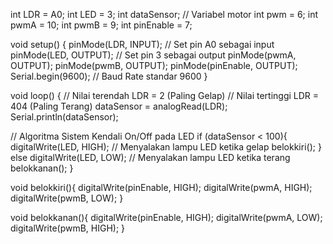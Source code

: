 int LDR = A0;
int LED = 3;
int dataSensor;
// Variabel motor
int pwm = 6;
int pwmA = 10;
int pwmB = 9;
int pinEnable = 7;

void setup()
{
  pinMode(LDR, INPUT); // Set pin A0 sebagai input
  pinMode(LED, OUTPUT); // Set pin 3 sebagai output
  pinMode(pwmA, OUTPUT);
  pinMode(pwmB, OUTPUT);
  pinMode(pinEnable, OUTPUT);
  Serial.begin(9600); // Baud Rate standar 9600
}

void loop()
{
  // Nilai terendah LDR = 2 (Paling Gelap)
  // Nilai tertinggi LDR = 404 (Paling Terang)
  dataSensor = analogRead(LDR);
  Serial.println(dataSensor);
  
  // Algoritma Sistem Kendali On/Off pada LED
  if (dataSensor < 100){
    digitalWrite(LED, HIGH); // Menyalakan lampu LED ketika gelap
    belokkiri();
  }
  else
    digitalWrite(LED, LOW); // Menyalakan lampu LED ketika terang
  	belokkanan();
}

void belokkiri(){
  digitalWrite(pinEnable, HIGH);
  digitalWrite(pwmA, HIGH);
  digitalWrite(pwmB, LOW);
}

void belokkanan(){
  digitalWrite(pinEnable, HIGH);
  digitalWrite(pwmA, LOW);
  digitalWrite(pwmB, HIGH);
}
